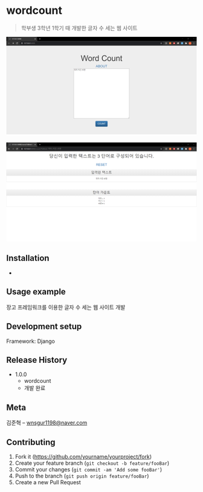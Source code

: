 # wordcount
> 학부생 3학년 1학기 때 개발한 글자 수 세는 웹 사이트

![](readme-img/header.png)

![](readme-img/header2.png)

## Installation

-

## Usage example

장고 프레임워크를 이용한 글자 수 세는 웹 사이트 개발

## Development setup

Framework: Django

## Release History

* 1.0.0
    * wordcount
    * 개발 완료

## Meta

김준혁 – wnsgur1198@naver.com

## Contributing

1. Fork it (<https://github.com/yourname/yourproject/fork>)
2. Create your feature branch (`git checkout -b feature/fooBar`)
3. Commit your changes (`git commit -am 'Add some fooBar'`)
4. Push to the branch (`git push origin feature/fooBar`)
5. Create a new Pull Request

<!-- Markdown link & img dfn's -->
